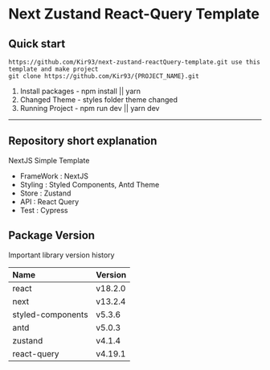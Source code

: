 # Next Zustand React-Query Template

## Quick start

```
https://github.com/Kir93/next-zustand-reactQuery-template.git use this template and make project
git clone https://github.com/Kir93/{PROJECT_NAME}.git
```

1. Install packages - npm install || yarn
2. Changed Theme - styles folder theme changed
3. Running Project - npm run dev || yarn dev

---

## Repository short explanation

NextJS Simple Template

- FrameWork : NextJS
- Styling : Styled Components, Antd Theme
- Store : Zustand
- API : React Query
- Test : Cypress

## Package Version

Important library version history

| Name              | Version |
| :---------------- | :------ |
| react             | v18.2.0 |
| next              | v13.2.4 |
| styled-components | v5.3.6  |
| antd              | v5.0.3  |
| zustand           | v4.1.4  |
| react-query       | v4.19.1 |
